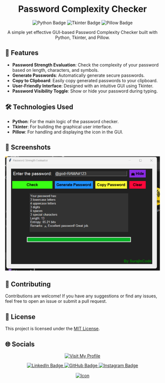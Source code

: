 <h1 align="center">Password Complexity Checker</h1>

<p align="center">
  <img src="https://img.shields.io/badge/Python-3776AB?style=for-the-badge&logo=python&logoColor=white" alt="Python Badge">
  <img src="https://img.shields.io/badge/Tkinter-%2320232a.svg?style=for-the-badge&logo=gui&logoColor=white" alt="Tkinter Badge">
  <img src="https://img.shields.io/badge/PIL-%236DB33F.svg?style=for-the-badge&logo=pil&logoColor=white" alt="Pillow Badge">
</p>

<p align="center">
  A simple yet effective GUI-based Password Complexity Checker built with Python, Tkinter, and Pillow.
</p>

## 🚀 Features

- **Password Strength Evaluation**: Check the complexity of your password based on length, characters, and symbols.
- **Generate Passwords**: Automatically generate secure passwords.
- **Copy to Clipboard**: Easily copy generated passwords to your clipboard.
- **User-Friendly Interface**: Designed with an intuitive GUI using Tkinter.
- **Password Visibility Toggle**: Show or hide your password during typing.

## 🛠️ Technologies Used

- **Python**: For the main logic of the password checker.
- **Tkinter**: For building the graphical user interface.
- **Pillow**: For handling and displaying the icon in the GUI.

## 🌟 Screenshots

![App Screenshot](/files/screenshot.png)

## 🤝 Contributing

Contributions are welcome! If you have any suggestions or find any issues, feel free to open an issue or submit a pull request.

## 📄 License

This project is licensed under the [MIT License](LICENSE).

## 🌐 Socials
<p align="center">
  <a href="https://github.com/SurajInCode">
        <img src="https://img.shields.io/badge/Visit%20My%20Profile-%23121011.svg?style=for-the-badge&logo=github&logoColor=white" alt="Visit My Profile">
  </a>
</p>

<p align="center">
  <a href="https://linkedin.com/in/suraj5045">
    <img src="https://img.shields.io/badge/LinkedIn-%230077B5.svg?logo=linkedin&logoColor=white" alt="LinkedIn Badge">
  </a>
  <a href="https://github.com/SurajInCode">
    <img src="https://img.shields.io/badge/GitHub-%23121011.svg?logo=github&logoColor=white" alt="GitHub Badge">
  </a>
  <a href="https://www.instagram.com/suraj.h.e/">
    <img src="https://img.shields.io/badge/Instagram-%23E4405F.svg?logo=instagram&logoColor=white" alt="Instagram Badge">
  </a>
</p>
<p align="center">
  <a href="https://github.com/SurajInCode">
    <img src="files/pic.ico" alt="Icon" style="vertical-align:middle; width:50px; height:auto;">
    </a>
    </p>
